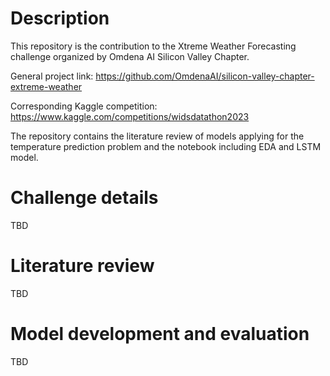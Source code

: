 # Description
This repository is the contribution to the Xtreme Weather Forecasting challenge organized by Omdena AI Silicon Valley Chapter.  

General project link: https://github.com/OmdenaAI/silicon-valley-chapter-extreme-weather

Corresponding Kaggle competition: https://www.kaggle.com/competitions/widsdatathon2023 

The repository contains the literature review of models applying for the temperature prediction problem and the notebook including EDA and LSTM model.
# Challenge details
TBD
# Literature review
TBD
# Model development and evaluation
TBD
